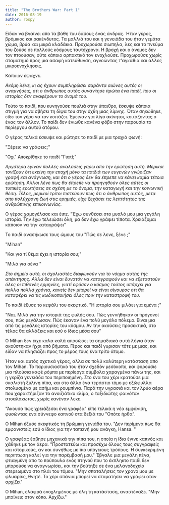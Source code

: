 ```yaml
---
title: "The Brothers War: Part 1"
date: 2016-08-19
author: rospy
---
```


Είδαν να βγαίνει απο τα βάθη του δάσους ένας άνδρας. Ήταν γέρος, βρόμικος και
ρακένδυτος. Τα μαλλιά του και η γενειάδα του ήταν γεμάτα χώμα, βρύα και μικρά
κλαδάκια. Προχωρούσε σιωπηλα, λες και το πνεύμα του ζούσε σε πολλούς κόσμους
ταυτόχρονα. Η βροχή και ο άνεμος δεν τον πτοούσαν, ούτε κάποιο αρπακτικό τον
ενοχλούσε. Προχωρούσε χωρίς σταματημό προς μια ασαφή κατεύθυνση, αγνοώντας
τ'αγκάθια και άλλες μικροενοχλήσεις.

Κάποιον έψαχνε.

_Ακόμη λένε, κι ας έχουν συμπληρώσει σαράντα αιώνες αυτές οι αναμνήσεις, οτι ο
άνθρωπος αυτός συνάντησε πρώτα ένα παιδί, που οι ιστορίες δεν αναφέρουν το
όνομά του._

Τούτο το παιδί, που κυνηγούσε πουλιά στην ύπαιθρο, έσκυψε κάποια στιγμή για να
σβήσει τη δίψα του στην όχθη μιας λίμνης. Όταν σηκώθηκε, είδε τον γέρο να τον
κοιτάζει. Έμειναν για λίγο ακίνητοι, κοιτάζοντας ο ένας τον άλλον. Το παίδι
δεν ένιωθε κανένα φόβο στην παρουσία το περίεργου αυτού ατόμου.

Ο γέρος τελικά έσκυψε και ρώτησε το παιδί με μια τραχιά φωνή:

"Ξέρεις να γράφεις;"

"Οχι" Αποκρίθηκε το παιδί "Γιατί;"

_Αργότερα έγιναν πολλές αναλύσεις γύρω απο την ερώτηση αυτή. Μερικοί τονίζουν
ότι εκείνη την εποχή μόνο τα παιδιά των ευγενών γνώριζαν γραφή και ανάγνωση,
και ότι ο γέρος δεν θα έπρεπε να κάνει καμία τέτοια ερώτηση. Άλλοι λένε πως θα
έπρεπε να προηγηθούν όλες αύτες οι τυπικές ερωτήσεις σε σχέση με το όνομα, την
καταγωγή και την κοινωνική θέση. Τέλος, μερικοί τρίτοι πιστεύουν πως ότι ο
άνθρωπος αυτός, μετα απο πολύχρονη ζωή στις ερημιές, είχε ξεχάσει τις
λεπτότητες της ανθρώπινης επικοινωνίας._

Ο γέρος χαμογέλασε και έιπε. "Έχω συνθέσει στο μυαλό μου μια γεγάλη ιστορία.
Την έχω τελειώσει όλη, μα δεν έχω γράψει τίποτα. Χρειάζομαι κάποιον να την
καταγράψει"

Το παιδί ανασήκωσε τους ώμους του "Πώς σε λενε, ξένε ;"

"Mihan"

"Και για τί θέμα έχει η ιστορία σου;"

"Μιλά για σένα "

_Στο σημείο αυτό, οι σχολιαστές διαφωνούν για το νόημα αυτής της απάντησης.
Αλλά δεν είναι δυνατόν να καταγραφούν και να εξεταστούν όλες οι πιθανές
ερμηνίες, γιατί εφόσον ο κόσμος τούτος υπάρχει για πολλα πολλά χρόνια, κανείς
δεν μπορεί να είναι σίγουρος οτι θα καταφέρει να τις κωδικοποιήσει όλες πριν
την καταστροφή του._

Το παιδί έξυσε το κεφάλι του σκεφτικό. "Η ιστορία σου μιλάει για εμένα ;"

"Ναι. Μιλά για την ιστοριά της φυλής σου. Πώς γεννήθηκαν οι πρόγονοί σου, πώς
μεγάλωσαν. Πώς έκαναν ένα πολύ μεγάλο πόλεμο. Είναι μια από τις μεγάλες
ιστορίες του κόσμου. Αν την ακούσεις προσεκτικά, στο τέλος θα αλλάξεις και εσύ
ο ίδιος μέσα σου"

Ο Mihan δεν έιχε καλα καλά αποσώσει τα σημαδιακά αυτά λόγια όταν ακούστηκαν
ήχοι από βήματα. Γέρος και παιδί γυρισαν τότε με μιας, και είδαν να πλησιάζει
προς το μέρος τους ένα τρίτο άτομο.

Ήταν και αυτός σχετικά γέρος, αλλα σε πολύ καλύτερη κατάσταση απο τον Mihan.
Το παριουσιαστικό του ήταν σχεδόν μεσόκοπο, και φορούσιε μια πλούσια καφέ
ρόμπα με περίεργα σύμβολα χαραγμένα πάνω της, και η γκρίζα γενειάδα του
περιποιημένη. Στο ένα του χέρι κρατούσε μια σκαλιστή ξύλινη πίπα, και στο άλλο
ένα τεράστιο τόμο με εξώφυλλα στολυσμένα με ασήμι και ρουμπίνια. Παρά την
υγρασιά και τον λρύο αέρα που χαρακτήριζαν το ανοιζιάτικο κλίμα, ο ταξιδιώτης
φαινόταν ατσαλάκωτος, χωρίς κανέναν λεκε.

"Άκουσα πώς χρειάζεσαι ένα γραφέα" είπε τελικά η νέα εμφάνιση, φυσώντας ενα
σύννεφο καπνού στα δεξιά του "Οπότε ήρθα".

Ο Mihan έξυσε σκεφτικός τη βρώμικη γενιάδα του. "Δεν περίμενα πως θα
εμφανιστείς εσύ ο ίδιος για την ταπεινή μου ανάγκη, Hansa. "

O γραφέας έσβησε μηχανικά την πίπα του, η οποία η ίδια έγινε καπνός και χάθηκε
με τον άερα. "Προστατεύω και προσέχω όλους τους συγγραφείς και ιστορικούς, αν
και συνήθως με πιο υπόγειους τρόπους. Η συγκεκριμένη περιπτωση καλεί για την
παρέμβασή μου." Έβγαλε μια μεγάλη πένα, φτιαγμένη απο το πούπουλο ενός πτηνού
που το έκπληκτο παιδί δεν μπορούσε να  αναγνωρίσει, και την βούτηξε σε ένα
μελανοδοχείο στερεωμένο στο πλάι του τόμου. "Μην σπαταλήσεις τον χρονο μου με
φλυαρίες, θνητέ. Το χέρι σπάνια μπορεί να σταματήσει να γράφει οταν αρχίζει"

Ο Mihan, ελαφρά ενοχλημένος με όλη τη κατάσταση, αναστέναξε. "Μην μπαίνεις
στον κόπο. Αρχίζω."

